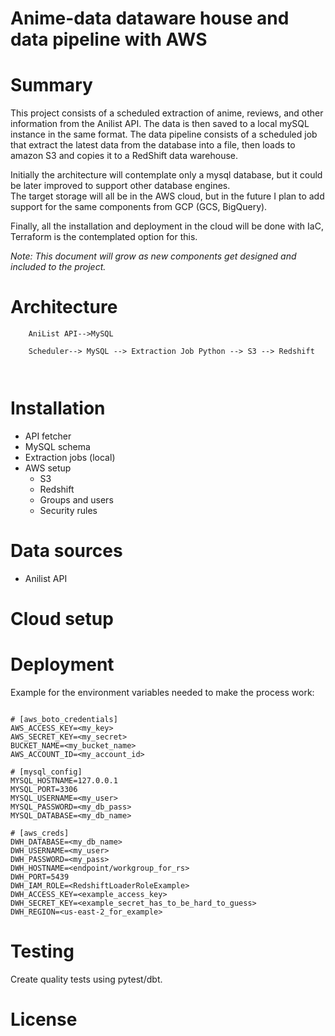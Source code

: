 # Anime-data dataware house and data pipeline with AWS

# Summary

This project consists of a scheduled extraction of anime, reviews, and other information from the Anilist API. The data is then saved to a local mySQL instance in the same format.
The data pipeline consists of a scheduled job that extract the latest data from the database into a file, then loads to amazon S3 and copies it to a RedShift data warehouse.

Initially the architecture will contemplate only a mysql database, but it could be later improved to support other database engines.   
The target storage will all be in the AWS cloud, but in the future I plan to add support for the same components from GCP (GCS, BigQuery).

Finally, all the installation and deployment in the cloud will be done with IaC, Terraform is the contemplated option for this.

*Note: This document will grow as new components get designed and included to the project.*


# Architecture

```
    AniList API-->MySQL

    Scheduler--> MySQL --> Extraction Job Python --> S3 --> Redshift
                                                                          
   
```



# Installation
- API fetcher
- MySQL schema
- Extraction jobs (local)
- AWS setup
    - S3
    - Redshift
    - Groups and users
    - Security rules

# Data sources
- Anilist API

# Cloud setup


# Deployment

Example for the environment variables needed to make the process work:

```

# [aws_boto_credentials]
AWS_ACCESS_KEY=<my_key>
AWS_SECRET_KEY=<my_secret>
BUCKET_NAME=<my_bucket_name>
AWS_ACCOUNT_ID=<my_account_id>

# [mysql_config]
MYSQL_HOSTNAME=127.0.0.1
MYSQL_PORT=3306
MYSQL_USERNAME=<my_user>
MYSQL_PASSWORD=<my_db_pass>
MYSQL_DATABASE=<my_db_name>

# [aws_creds]
DWH_DATABASE=<my_db_name>
DWH_USERNAME=<my_user>
DWH_PASSWORD=<my_pass>
DWH_HOSTNAME=<endpoint/workgroup_for_rs>
DWH_PORT=5439
DWH_IAM_ROLE=<RedshiftLoaderRoleExample>
DWH_ACCESS_KEY=<example_access_key>
DWH_SECRET_KEY=<example_secret_has_to_be_hard_to_guess>
DWH_REGION=<us-east-2_for_example>

```


# Testing

Create quality tests using pytest/dbt.

# License

